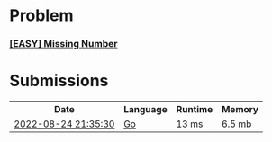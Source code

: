 <h1>Problem</h1>
<h3><a href="https://leetcode.com/problems/missing-number/description/">[EASY] Missing Number</a></h3>

<h1>Submissions</h1>
<table>
<tr>
<th>Date</th> <th>Language</th> <th>Runtime</th> <th>Memory</th>
</tr>
<tr>
<td> <a href="https://leetcode.com/submissions/detail/782461153/"> 2022-08-24 21:35:30 </a> </td>
<td> <a href="./0268.%20Missing%20Number.go"> Go </a> </td>
<td> 13 ms </td>
<td> 6.5 mb </td>
</tr>
</table>